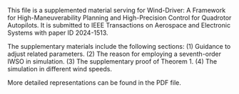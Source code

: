 This file is a supplemented material serving for Wind-Driver: A Framework for High-Maneuverability Planning and High-Precision Control for Quadrotor Autopilots. It is submitted to IEEE Transactions on Aerospace and Electronic Systems with paper ID 2024-1513. 

The supplementary materials include the following sections: 
(1) Guidance to adjust related parameters.
(2) The reason for employing a seventh-order IWSO in simulation.
(3) The supplementary proof of Theorem 1.
(4) The simulation in different wind speeds.

More detailed representations can be found in the PDF file.


